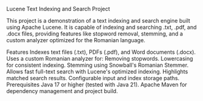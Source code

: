 Lucene Text Indexing and Search Project

This project is a demonstration of a text indexing and search engine built using Apache Lucene. It is capable of indexing and searching .txt, .pdf, and .docx files, providing features like stopword removal, stemming, and a custom analyzer optimized for the Romanian language.

Features
Indexes text files (.txt), PDFs (.pdf), and Word documents (.docx).
Uses a custom Romanian analyzer for:
Removing stopwords.
Lowercasing for consistent indexing.
Stemming using Snowball's Romanian Stemmer.
Allows fast full-text search with Lucene's optimized indexing.
Highlights matched search results.
Configurable input and index storage paths.
Prerequisites
Java 17 or higher (tested with Java 21).
Apache Maven for dependency management and project build.